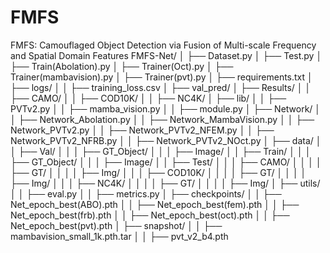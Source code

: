 # FMFS
FMFS: Camouflaged Object Detection via Fusion of Multi-scale Frequency and Spatial Domain Features
FMFS-Net/
│   ├── Dataset.py
│   ├── Test.py
│   ├── Train(Abolation).py
│   ├── Trainer(Oct).py
│   ├── Trainer(mambavision).py
│   ├── Trainer(pvt).py
│   ├── requirements.txt
│   ├── logs/
│   │   ├── training_loss.csv
│   ├── val_pred/
│   ├── Results/
│   │   ├── CAMO/
│   │   ├── COD10K/
│   │   ├── NC4K/
│   ├── lib/
│   │   ├── PVTv2.py
│   │   ├── mamba_vision.py
│   │   ├── module.py
│   ├── Network/
│   │   ├── Network_Abolation.py
│   │   ├── Network_MambaVision.py
│   │   ├── Network_PVTv2.py
│   │   ├── Network_PVTv2_NFEM.py
│   │   ├── Network_PVTv2_NFRB.py
│   │   ├── Network_PVTv2_NOct.py
│   ├── data/
│   │   ├── Val/
│   │   │   ├── GT_Object/
│   │   │   ├── Image/
│   │   ├── Train/
│   │   │   ├── GT_Object/
│   │   │   ├── Image/
│   │   ├── Test/
│   │   │   ├── CAMO/
│   │   │   │   ├── GT/
│   │   │   │   ├── Img/
│   │   │   ├── COD10K/
│   │   │   │   ├── GT/
│   │   │   │   ├── Img/
│   │   │   ├── NC4K/
│   │   │   │   ├── GT/
│   │   │   │   ├── Img/
│   ├── utils/
│   │   ├── eval.py
│   │   ├── metrics.py
│   ├── checkpoints/
│   │   ├── Net_epoch_best(ABO).pth
│   │   ├── Net_epoch_best(fem).pth
│   │   ├── Net_epoch_best(frb).pth
│   │   ├── Net_epoch_best(oct).pth
│   │   ├── Net_epoch_best(pvt).pth
│   ├── snapshot/
│   │   ├── mambavision_small_1k.pth.tar
│   │   ├── pvt_v2_b4.pth
